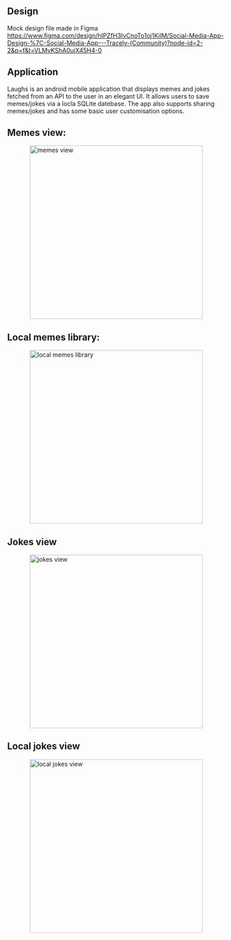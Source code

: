 ## Design
Mock design file made in Figma https://www.figma.com/design/hIPZfH3IvCnoTo1oj1KiIM/Social-Media-App-Design-%7C-Social-Media-App---Tracely-(Community)?node-id=2-2&p=f&t=VLMvKShA0ujX45H4-0

## Application
Laughs is an android mobile application that displays memes and jokes fetched from an API to the user in an elegant UI. It allows users to save memes/jokes via a locla SQLite datebase. The app also supports sharing memes/jokes and has some basic user customisation options.
## Memes view:
<img src="https://github.com/user-attachments/assets/c73b12aa-4f42-4530-b25f-c82ec2bdc444" 
     alt="memes view" 
     style="width: 400px; height: auto; display: block; margin: 0 auto;" />
## Local memes library:
<img src="https://github.com/user-attachments/assets/bef3dbde-a1a3-4526-9d6e-fdf3a68a92ae" 
     alt="local memes library" 
     style="width: 400px; height: auto; display: block; margin: 0 auto;" />
## Jokes view
<img src="https://github.com/user-attachments/assets/6a04a746-13fd-439a-9a14-eca5e190b913" 
     alt="jokes view" 
     style="width: 400px; height: auto; display: block; margin: 0 auto;" />
## Local jokes view
<img src="https://github.com/user-attachments/assets/8cd17f14-92d4-4228-bad0-ed8e0272b3c3" 
     alt="local jokes view" 
     style="width: 400px; height: auto; display: block; margin: 0 auto;" />
